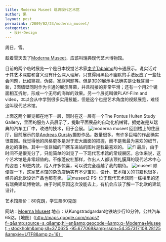 ```yaml
---
title: Moderna Museet 瑞典现代艺术馆
author: 果
layout: post
permalink: /2009/02/23/moderna_museet/
categories:
  - 设计·Design
---
```

周日，雪。

趁着雪天去了[Moderna Museet](http://www.modernamuseet.se/)，应该叫瑞典现代艺术博物馆。

目前的两个临时展览一个是日本视觉艺术家[束芋Tabaimo](http://ja.wikipedia.org/wiki/%E6%9D%9F%E8%8A%8B)的卡通展示。说实话对于其艺术深度和含义没有什么深入理解，只觉得用黑色不幽默的手法反应了一些社会问题，比如窥视，伪装，家庭问题等。但是3D的展示手法确实是让我耳目一新，3面墙壁同时作为卡通的展示屏幕，并且衔接的非常平滑；还有一个用2个镜面相互折射，形成一个无尽的海岸的效果。另一个展览叫做PLAY-Film and video，本以会从中学到很多实用技能，但是这个也是艺术角度的视频展览，难怪这叫现代艺术馆。

上面这两个展览都在地下一层，同时在这一层有一个The Pontus Hulten Study Gallery，里面的服务人员展示了，提取平面展品的自动化机械臂。据她说是从瑞典的汽车工厂中，改进的技术，用于会展。
![moderna museet](http://lh5.ggpht.com/_8QVjn5bCEU4/SaLaqFAKNCI/AAAAAAAAVrc/9rOYc6a0-RE/s400/DSC_4596.jpg)
回到楼上的住展厅，目前展示的是[Andreas Gursky](http://en.wikipedia.org/wiki/Andreas_Gursky)摄影作品，数量很多。有许多巨幅的作品确实很震撼。我觉得他的风格更多是对于宏大画面的把握，而不是我最为喜欢的细节，身边的事物。其中一张巨幅的F1赛车进站的图片是我最喜欢的。
![f1](http://lh4.ggpht.com/_8QVjn5bCEU4/SaLasP7NfEI/AAAAAAAAVsM/88dWwIHA98I/s800/page0_blog_entry58_1.jpg)
最后，由于时间不是很充分了，只能简单的浏览了一下现代艺术馆的常规展区。总体来说，这个艺术馆是非常超值的。不像蓬皮杜那样，作出人人都该顶礼膜拜的现代艺术中心的姿态；却更内敛，给人许多惊喜，可以说完全超越了我的期待。
![museet](http://lh4.ggpht.com/_8QVjn5bCEU4/SaLarUqg8oI/AAAAAAAAVr0/A275QgYmeFE/s400/DSC_4604.jpg)
顺便提一下，这家艺术馆的杂货店确实有不少宝贝，设计、艺术相关的书籍也很多，经典的北欧设计产品也都有卖。
![museet2](http://lh5.ggpht.com/_8QVjn5bCEU4/SaLaqorIKqI/AAAAAAAAVrs/3S1fZo_CEoo/s400/DSC_4599.jpg)
PS: 位于现代艺术馆同一栋楼里的还有瑞典建筑博物馆，由于时间原因这次没能去上，有机会应该了解一下北欧的建筑设计。

艺术馆票价：80克朗，学生票60克朗

网站：[Moerna Museet](http://www.modernamuseet.se)
地点：从Kungstradgardan地铁站步行10分钟，公共汽车65路，[地图]（http://maps.google.com/maps?f=q&amp;source=s_q&amp;hl=en&amp;geocode=&amp;q=Moderna+Museet,+stockholm&amp;sll=37.0625,-95.677068&amp;sspn=54.357317,108.28125&amp;ie=UTF8&amp;z=16）

